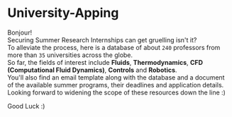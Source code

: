 # University-Apping

Bonjour! <br />
Securing Summer Research Internships can get gruelling isn't it? <br />
To alleviate the process, here is a database of about `240` professors from more than `35` universities across the globe. <br/>
So far, the fields of interest include __Fluids__, __Thermodynamics__, __CFD (Computational Fluid Dynamics)__, __Controls__ and __Robotics__. <br/>
You'll also find an email template along with the database and a document of the available summer programs, their deadlines and application details. <br/>
Looking forward to widening the scope of these resources down the line :) 

Good Luck :) 

